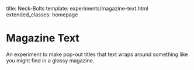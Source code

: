 title: Neck-Bolts
template: experiments/magazine-text.html
extended_classes: homepage

# Magazine Text

An experiment to make pop-out titles that text wraps around something like you might find in a glossy magazine.

 